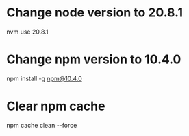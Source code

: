 # Change node version to 20.8.1

nvm use 20.8.1

# Change npm version to 10.4.0

npm install -g npm@10.4.0

# Clear npm cache

npm cache clean --force
